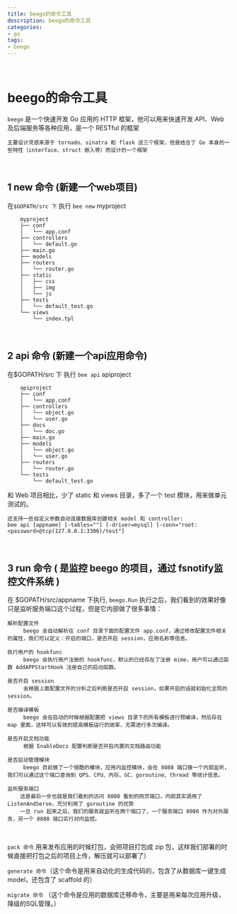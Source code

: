 ```yaml
---
title: beego的命令工具
description: beego的命令工具
categories:
- go
tags:
- beego
---
```


<br>


# beego的命令工具

`beego` 是一个快速开发 Go 应用的 HTTP 框架，他可以用来快速开发  API、Web 及后端服务等各种应用，是一个 RESTful 的框架

    主要设计灵感来源于 tornado、sinatra 和 flask 这三个框架，但是结合了 Go 本身的一些特性（interface、struct 嵌入等）而设计的一个框架


<br>

## 1 new 命令 (新建一个web项目)


在`$GOPATH/src 下`  执行   `bee new` myproject
        
        myproject
        ├── conf
        │   └── app.conf
        ├── controllers
        │   └── default.go
        ├── main.go
        ├── models
        ├── routers
        │   └── router.go
        ├── static
        │   ├── css
        │   ├── img
        │   └── js
        ├── tests
        │   └── default_test.go
        └── views
            └── index.tpl
        


<br>

## 2 api 命令 (新建一个api应用命令)

在$GOPATH/src 下  执行   `bee api`  apiproject
        
        apiproject
        ├── conf
        │   └── app.conf
        ├── controllers
        │   └── object.go
        │   └── user.go
        ├── docs
        │   └── doc.go
        ├── main.go
        ├── models
        │   └── object.go
        │   └── user.go
        ├── routers
        │   └── router.go
        └── tests
            └── default_test.go


和 Web 项目相比，少了 static 和 views 目录，多了一个 test 模块，用来做单元测试的。


    还支持一些自定义参数自动连接数据库创建相关 model 和 controller:
    bee api [appname] [-tables=""] [-driver=mysql] [-conn="root:<password>@tcp(127.0.0.1:3306)/test"]

<br>

## 3 run 命令 ( 是监控 beego 的项目，通过 fsnotify监控文件系统 )


在  $GOPATH/src/appname 下执行, `beego.Run` 执行之后，我们看到的效果好像只是监听服务端口这个过程，但是它内部做了很多事情：

    
    解析配置文件
         beego 会自动解析在 conf 目录下面的配置文件 app.conf，通过修改配置文件相关的属性，我们可以定义：开启的端口，是否开启 session，应用名称等信息。
    
    执行用户的 hookfunc
         beego 会执行用户注册的 hookfunc，默认的已经存在了注册 mime，用户可以通过函数 AddAPPStartHook 注册自己的启动函数。
    
    是否开启 session
         会根据上面配置文件的分析之后判断是否开启 session，如果开启的话就初始化全局的 session。
    
    是否编译模板
         beego 会在启动的时候根据配置把 views 目录下的所有模板进行预编译，然后存在 map 里面，这样可以有效的提高模板运行的效率，无需进行多次编译。
    
    是否开启文档功能
         根据 EnableDocs 配置判断是否开启内置的文档路由功能
    
    是否启动管理模块
         beego 目前做了一个很酷的模块，应用内监控模块，会在 8088 端口做一个内部监听，我们可以通过这个端口查询到 QPS、CPU、内存、GC、goroutine、thread 等统计信息。
    
    监听服务端口
        这是最后一步也就是我们看到的访问 8080 看到的网页端口，内部其实调用了 ListenAndServe，充分利用了 goroutine 的优势
        一旦 run 起来之后，我们的服务就监听在两个端口了，一个服务端口 8080 作为对外服务，另一个 8088 端口实行对内监控。
    
       
    
<br>

`pack 命令` 用来发布应用的时候打包，会把项目打包成 zip 包，这样我们部署的时候直接把打包之后的项目上传，解压就可以部署了）
    
    
`generate 命令`（这个命令是用来自动化的生成代码的，包含了从数据库一键生成 model，还包含了 scaffold 的）


`migrate 命令` （这个命令是应用的数据库迁移命令，主要是用来每次应用升级，降级的SQL管理。）